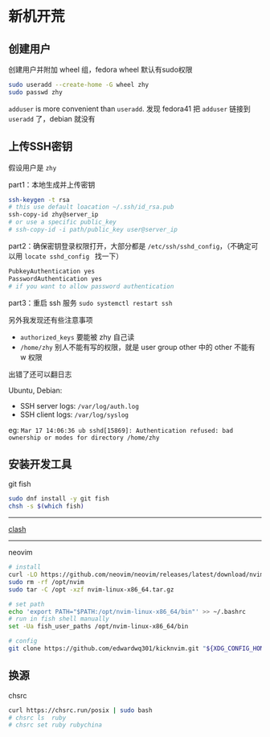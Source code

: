 # 新机开荒
## 创建用户
创建用户并附加 wheel 组，fedora wheel 默认有sudo权限

```bash
sudo useradd --create-home -G wheel zhy
sudo passwd zhy
```

`adduser` is more convenient than `useradd`. 发现 fedora41 把 `adduser` 链接到 `useradd` 了，debian 就没有

## 上传SSH密钥
假设用户是 `zhy`

part1：本地生成并上传密钥

```bash
ssh-keygen -t rsa
# this use default loacation ~/.ssh/id_rsa.pub
ssh-copy-id zhy@server_ip
# or use a specific public_key
# ssh-copy-id -i path/public_key user@server_ip
```

part2：确保密钥登录权限打开，大部分都是 `/etc/ssh/sshd_config`，（不确定可以用 `locate sshd_config
` 找一下）
```bash
PubkeyAuthentication yes
PasswordAuthentication yes
# if you want to allow password authentication
```

part3：重启 ssh 服务 `sudo systemctl restart ssh`

另外我发现还有些注意事项

- `authorized_keys` 要能被 zhy 自己读
- `/home/zhy` 别人不能有写的权限，就是 user group other 中的 other 不能有 w 权限

出错了还可以翻日志

Ubuntu, Debian:

- SSH server logs: `/var/log/auth.log`
- SSH client logs: `/var/log/syslog`

eg: `Mar 17 14:06:36 ub sshd[15869]: Authentication refused: bad ownership or modes for directory /home/zhy`

## 安装开发工具
git fish

```bash
sudo dnf install -y git fish
chsh -s $(which fish)
```

---

[clash](./linux#clash)

---

neovim

```bash
# install
curl -LO https://github.com/neovim/neovim/releases/latest/download/nvim-linux-x86_64.tar.gz
sudo rm -rf /opt/nvim
sudo tar -C /opt -xzf nvim-linux-x86_64.tar.gz

# set path
echo 'export PATH="$PATH:/opt/nvim-linux-x86_64/bin"' >> ~/.bashrc
# run in fish shell manually
set -Ua fish_user_paths /opt/nvim-linux-x86_64/bin

# config
git clone https://github.com/edwardwq301/kicknvim.git "${XDG_CONFIG_HOME:-$HOME/.config}"/nvim
```

## 换源
chsrc

```bash
curl https://chsrc.run/posix | sudo bash
# chsrc ls  ruby
# chsrc set ruby rubychina
```